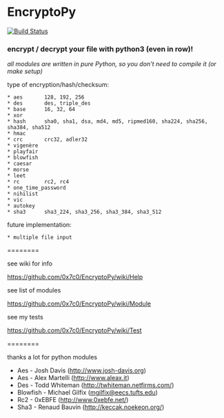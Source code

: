 # EncryptoPy

[![Build Status](https://travis-ci.org/hex7c0/EncryptoPy.svg?branch=master)](https://travis-ci.org/hex7c0/EncryptoPy)

### encrypt / decrypt your file with python3 (even in row)!

_all modules are written in pure Python, so you don't need to compile it (or make setup)_

type of encryption/hash/checksum:

	* aes		128, 192, 256
	* des		des, triple_des
	* base		16, 32, 64
	* xor		
	* hash		sha0, sha1, dsa, md4, md5, ripmed160, sha224, sha256, sha384, sha512
	* hmac		
	* crc		crc32, adler32
	* vigenère
	* playfair
	* blowfish
	* caesar
	* morse
	* leet
	* rc		rc2, rc4
	* one_time_password
	* nihilist
	* vic
	* autokey
	* sha3		sha3_224, sha3_256, sha3_384, sha3_512
	

future implementation:

	* multiple file input

========

see wiki for info

https://github.com/0x7c0/EncryptoPy/wiki/Help

see list of modules

https://github.com/0x7c0/EncryptoPy/wiki/Module

see my tests

https://github.com/0x7c0/EncryptoPy/wiki/Test

========

thanks a lot for python modules
* Aes - Josh Davis (http://www.josh-davis.org)
* Aes - Alex Martelli (http://www.aleax.it)
* Des - Todd Whiteman (http://twhiteman.netfirms.com/)
* Blowfish - Michael Gilfix (mgilfix@eecs.tufts.edu)
* Rc2 - 0xEBFE (http://www.0xebfe.net/)
* Sha3 - Renaud Bauvin (http://keccak.noekeon.org/)

